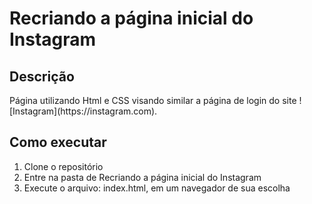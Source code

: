 # Recriando a página inicial do Instagram

## Descrição
<p>
    Página utilizando Html e CSS visando similar a página de login do site ![Instagram](https://instagram.com).
</p>

## Como executar
1. Clone o repositório
2. Entre na pasta de Recriando a página inicial do Instagram
3. Execute o arquivo: index.html, em um navegador de sua escolha